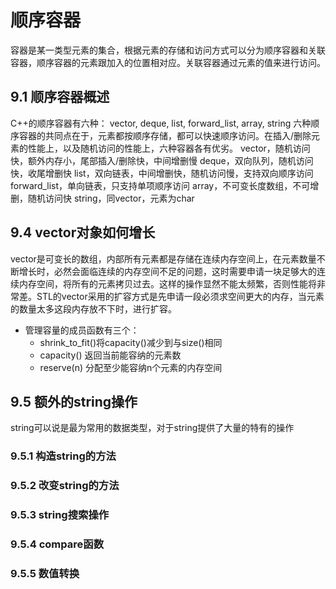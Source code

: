 # 顺序容器
容器是某一类型元素的集合，根据元素的存储和访问方式可以分为顺序容器和关联容器，顺序容器的元素跟加入的位置相对应。关联容器通过元素的值来进行访问。
## 9.1 顺序容器概述
C++的顺序容器有六种：
vector, deque, list, forward_list, array, string
六种顺序容器的共同点在于，元素都按顺序存储，都可以快速顺序访问。在插入/删除元素的性能上，以及随机访问的性能上，六种容器各有优劣。
vector，随机访问快，额外内存小，尾部插入/删除快，中间增删慢
deque，双向队列，随机访问快，收尾增删快
list，双向链表，中间增删快，随机访问慢，支持双向顺序访问
forward_list，单向链表，只支持单项顺序访问
array，不可变长度数组，不可增删，随机访问快
string，同vector，元素为char
## 9.4 vector对象如何增长
vector是可变长的数组，内部所有元素都是存储在连续内存空间上，在元素数量不断增长时，必然会面临连续的内存空间不足的问题，这时需要申请一块足够大的连续内存空间，将所有的元素拷贝过去。这样的操作显然不能太频繁，否则性能将非常差。STL的vector采用的扩容方式是先申请一段必须求空间更大的内存，当元素的数量太多这段内存放不下时，进行扩容。
- 管理容量的成员函数有三个：
  - shrink_to_fit()将capacity()减少到与size()相同
  - capacity() 返回当前能容纳的元素数
  - reserve(n) 分配至少能容纳n个元素的内存空间
## 9.5 额外的string操作
string可以说是最为常用的数据类型，对于string提供了大量的特有的操作
### 9.5.1 构造string的方法
### 9.5.2 改变string的方法
### 9.5.3 string搜索操作
### 9.5.4 compare函数
### 9.5.5 数值转换
